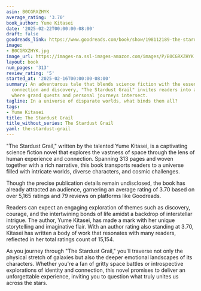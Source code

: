 ```yaml
---
asin: B0CGRXZHYK
average_rating: '3.70'
book_author: Yume Kitasei
date: '2025-02-22T00:00:00-08:00'
draft: false
goodreads_link: https://www.goodreads.com/book/show/198112189-the-stardust-grail
image:
- B0CGRXZHYK.jpg
image_url: https://images-na.ssl-images-amazon.com/images/P/B0CGRXZHYK.01._SCLZZZZZZZ.jpg
layout: book
num_pages: '313'
review_rating: '5'
started_at: '2025-02-16T00:00:00-08:00'
summary: An adventurous tale that blends science fiction with the essence of human
  connection and discovery, "The Stardust Grail" invites readers into a vibrant cosmos
  where grand quests and personal journeys intersect.
tagline: In a universe of disparate worlds, what binds them all?
tags:
- Yume Kitasei
title: The Stardust Grail
title_without_series: The Stardust Grail
yaml: the-stardust-grail
---
```


"The Stardust Grail," written by the talented Yume Kitasei, is a captivating science fiction novel that explores the vastness of space through the lens of human experience and connection. Spanning 313 pages and woven together with a rich narrative, this book transports readers to a universe filled with intricate worlds, diverse characters, and cosmic challenges. 

Though the precise publication details remain undisclosed, the book has already attracted an audience, garnering an average rating of 3.70 based on over 5,165 ratings and 79 reviews on platforms like Goodreads.

Readers can expect an engaging exploration of themes such as discovery, courage, and the intertwining bonds of life amidst a backdrop of interstellar intrigue. The author, Yume Kitasei, has made a mark with her unique storytelling and imaginative flair. With an author rating also standing at 3.70, Kitasei has written a body of work that resonates with many readers, reflected in her total ratings count of 15,154.

As you journey through "The Stardust Grail," you'll traverse not only the physical stretch of galaxies but also the deeper emotional landscapes of its characters. Whether you're a fan of gritty space battles or introspective explorations of identity and connection, this novel promises to deliver an unforgettable experience, inviting you to question what truly unites us across the stars.